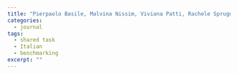 ```yaml
---
title: "Pierpaolo Basile, Malvina Nissim, Viviana Patti, Rachele Sprugnoli, Franco Cutugno. Evalita Goes Social. <i>Italian Journal of Computational Linguistics</i>, Vol. 3, No. 1, pp. 93–127. June 2017."
categories: 
  - journal
tags:
  - shared task
  - Italian
  - benchmarking
excerpt: ""
---
```


